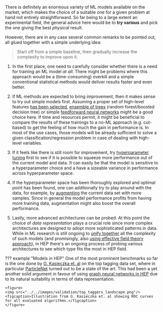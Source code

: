 There is definitely an enormous variety of ML models available on the market, which makes the choice of a suitable one for a given problem at hand not entirely straightforward. So far being to a large extent an experimental field, the general advice here would be to **try various** and pick the one giving the best *physical* result.

However, there are in any case several common remarks to be pointed out, all glued together with a simple underlying idea:

> Start off from a simple baseline, then gradually increase the complexity to improve upon it.

1. In the first place, one need to carefully consider whether there is a need for training an ML model *at all*. There might be problems where this approach would be a (time-consuming) overkill and a simple conventional statistical methods would deliver results faster and even better.

2. If ML methods are expected to bring improvement, then it makes sense to try out simple models first. Assuming a proper set of high-level features [has been selected](../../optimization/importance.md), [ensemble of trees](https://en.wikipedia.org/wiki/Ensemble_learning) (random forest/boosted decision tree) or simple [feedforward neural networks](https://en.wikipedia.org/wiki/Feedforward_neural_network) might be a good choice here. If time and resources permit, it might be beneficial to compare the results of these trainings to a no-ML approach (e.g. cut-based) to get the feeling of how much the gain in performance is. In most of the use cases, those models will be already sufficient to solve a given classification/regression problem in case of dealing with high-level variables.

3. If it feels like there is still room for improvement, try [hyperparameter tuning](../../optimization/model_optimization.md) first to see if it is possible to squeeze more performance out of the current model and data. It can easily be that the model is sensitive to a hyperparameter choice and a have a sizeable variance in performance across hyperparameter space.

4. If the hyperparameter space has been thoroughly explored and optimal point has been found, one can additionally try to play around with the data, for example, by [augmenting](../../optimization/data_augmentation.md) the current data set with more samples. Since in general the model performance profits from having more training data, augmentation might also boost the overall performance.  

5. Lastly, more advanced architectures can be probed. At this point the choice of *data representation* plays a crucial role since more complex architectures are designed to adopt more sophisticated patterns in data. While in ML research is still ongoing to [unify together](https://arxiv.org/abs/2104.13478) all the complexity of such models (and promisingly, also [using effective field theory approach](https://ai.facebook.com/blog/advancing-ai-theory-with-a-first-principles-understanding-of-deep-neural-networks/)), in HEP there's an ongoing process of probing various architectures to see which type fits the most in HEP field.

??? example "Models in HEP"
    One of the most prominent benchmarks so far is the one done by [G. Kasieczka et. al](https://arxiv.org/abs/1902.09914) on the top tagging data set, where in particular [ParticleNet](../../inference/particlenet.md) turned out to be a state of the art. This had been a yet another solid argument in favour of using [graph neural networks in HEP](https://arxiv.org/abs/2007.13681) due to its natural suitability in terms of data representation.

    <figure>
    <img src="../../images/validation/top_taggers_landscape.png"/>
    <figcaption>Illustration from G. Kasieczka et. al showing ROC curves for all evaluated algorithms.</figcaption>
    </figure>
